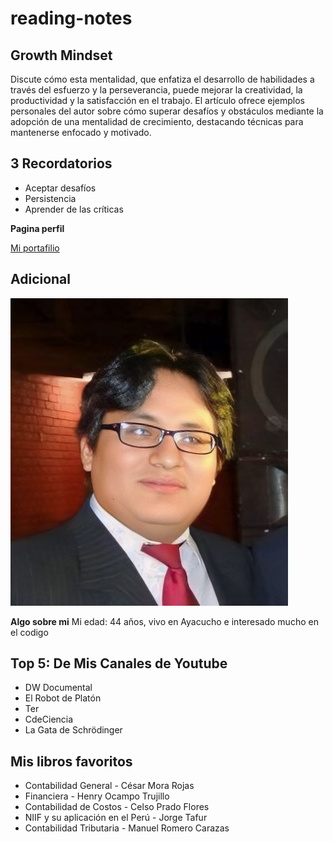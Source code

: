 # reading-notes

## Growth Mindset
Discute cómo esta mentalidad, que enfatiza el desarrollo de habilidades a través del esfuerzo y la perseverancia, puede mejorar la creatividad, la productividad y la satisfacción en el trabajo. El artículo ofrece ejemplos personales del autor sobre cómo superar desafíos y obstáculos mediante la adopción de una mentalidad de crecimiento, destacando técnicas para mantenerse enfocado y motivado.

## 3 Recordatorios
- Aceptar desafíos
- Persistencia
- Aprender de las críticas 

**Pagina perfil**

[Mi portafilio](https://github.com/alfcalo/reading-notes/)

## Adicional

![Alfredo Cardenas](https://github.com/alfcalo/reading-notes/blob/main/foto.jpg)

**Algo sobre mi**
Mi edad: 44 años, vivo en Ayacucho e interesado mucho en el codigo

## Top 5: De Mis Canales de Youtube
- DW Documental
- El Robot de Platón
- Ter
- CdeCiencia
- La Gata de Schrödinger

## Mis libros favoritos
- Contabilidad General - César Mora Rojas
- Financiera - Henry Ocampo Trujillo
- Contabilidad de Costos - Celso Prado Flores
- NIIF y su aplicación en el Perú - Jorge Tafur
- Contabilidad Tributaria - Manuel Romero Carazas
